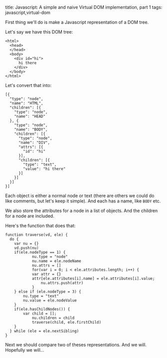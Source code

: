 title: Javascript: A simple and naive Virtual DOM implementation, part 1
tags: javascript,virtual-dom

First thing we'll do is make a Javascript representation of a DOM tree.

Let's say we have this DOM tree:

```
<html>
  <head>
  </head>
  <body>
    <div id="hi">
      hi there
    </div>
  </body>
</html>
```

Let's convert that into:

```
[{
  "type": "node",
  "name": "HTML",
  "children": [{
    "type": "node",
    "name": "HEAD"
  }, {
    "type": "node",
    "name": "BODY",
    "children": [{
      "type": "node",
      "name": "DIV",
      "attrs": [{
        "id": "hi"
      }],
      "children": [{
        "type": "text",
        "value": "hi there"
      }]
    }]
  }]
}]
```

Each object is either a normal node or text (there are others we could do like comments, but let's keep it simple). And each has a name, like `BODY` etc.

We also store the attributes for a node in a list of objects. And the children for a node are included.

Here's the function that does that:

```
function traverse(vd, ele) {
  do {
  	var nu = {}
    vd.push(nu)
    if(ele.nodeType == 1) {
			nu.type = "node"
			nu.name = ele.nodeName
			nu.attrs = []
			for(var i = 0; i < ele.attributes.length; i++) {
	  		var attr = {}
	  		attr[ele.attributes[i].name] = ele.attributes[i].value;
	 		 	nu.attrs.push(attr)
			}
    } else if (ele.nodeType = 3) {
    	nu.type = "text"
    	nu.value = ele.nodeValue
    }
    if(ele.hasChildNodes()) {
    	var child = []; 
			nu.children = child
			traverse(child, ele.firstChild)
    }
  } while (ele = ele.nextSibling)
}
```

Next we should compare two of theses representations. And we will. Hopefully we will...

